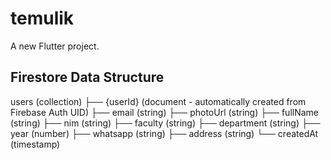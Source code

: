 # temulik

A new Flutter project.

## Firestore Data Structure

users (collection)
├── {userId} (document - automatically created from Firebase Auth UID)
    ├── email (string)
    ├── photoUrl (string)
    ├── fullName (string)
    ├── nim (string)
    ├── faculty (string)
    ├── department (string)
    ├── year (number)
    ├── whatsapp (string)
    ├── address (string)
    └── createdAt (timestamp)